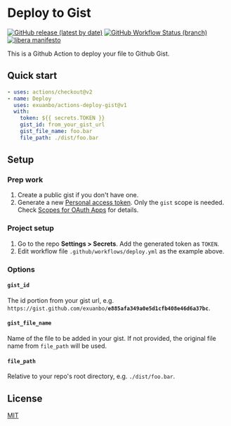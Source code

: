 # Deploy to Gist

[![GitHub release (latest by date)](https://img.shields.io/github/v/release/exuanbo/actions-deploy-gist)](https://github.com/exuanbo/actions-deploy-gist/releases)
[![GitHub Workflow Status (branch)](https://img.shields.io/github/workflow/status/exuanbo/actions-deploy-gist/test/main?event=push)](https://github.com/exuanbo/actions-deploy-gist/actions?query=workflow%3Atest)
[![libera manifesto](https://img.shields.io/badge/libera-manifesto-lightgrey.svg)](https://liberamanifesto.com)

This is a Github Action to deploy your file to Github Gist.

## Quick start

```yml
- uses: actions/checkout@v2
- name: Deploy
  uses: exuanbo/actions-deploy-gist@v1
  with:
    token: ${{ secrets.TOKEN }}
    gist_id: from_your_gist_url
    gist_file_name: foo.bar
    file_path: ./dist/foo.bar
```

## Setup

### Prep work

1. Create a public gist if you don't have one.
1. Generate a new [Personal access token](https://github.com/settings/tokens/). Only the `gist` scope is needed. Check [Scopes for OAuth Apps](https://docs.github.com/en/developers/apps/scopes-for-oauth-apps) for details.

### Project setup

1. Go to the repo **Settings > Secrets**. Add the generated token as `TOKEN`.
1. Edit workflow file `.github/workflows/deploy.yml` as the example above.

### Options

#### `gist_id`

The id portion from your gist url, e.g. `https://gist.github.com/exuanbo/`**`e885afa349a0e5d1cfb408e46d6a37bc`**.

#### `gist_file_name`

Name of the file to be added in your gist. If not provided, the original file name from `file_path` will be used.

#### `file_path`

Relative to your repo's root directory, e.g. `./dist/foo.bar`.

## License

[MIT](https://github.com/exuanbo/actions-deploy-gist/blob/main/LICENSE)
